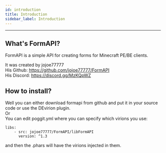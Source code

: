 ```yaml
---
id: introduction
title: Introduction
sidebar_label: Introduction
---
```

___
## What's FormAPI?
FormAPI is a simple API for creating forms for Minecraft PE/BE clients.  

It was created by jojoe77777  
His Github: https://github.com/jojoe77777/FormAPI   
His Discord: https://discord.gg/MzKQpWZ  

## How to install?  
Well you can either download formapi from github and put it in your source code or use the DEvirion plugin.  
Or  
You can edit poggit.yml where you can specify which virions you use:
```
libs:
    - src: jojoe77777/FormAPI/libFormAPI
      version: ^1.3
```
and then the .phars will have the virions injected in them.

